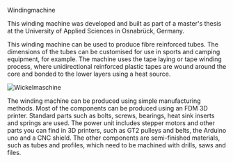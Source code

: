 Windingmachine

This winding machine was developed and built as part of a master's thesis at the University of Applied Sciences in Osnabrück, Germany.  

This winding machine can be used to produce fibre reinforced tubes. The dimensions of the tubes can be customised for use in sports and camping equipment, for example. The machine uses the tape laying or tape winding process, where unidirectional reinforced plastic tapes are wound around the core and bonded to the lower layers using a heat source.

![Wickelmaschine](https://github.com/Simon0613/Wickelmaschine/assets/149043603/64db3af7-fdf9-4815-bbfb-d8eda0cfe631)

The winding machine can be produced using simple manufacturing methods. Most of the components can be produced using an FDM 3D printer. Standard parts such as bolts, screws, bearings, heat sink inserts and springs are used. The power unit includes stepper motors and other parts you can find in 3D printers, such as GT2 pulleys and belts, the Arduino uno and a CNC shield. The other components are semi-finished materials, such as tubes and profiles, which need to be machined with drills, saws and files.
